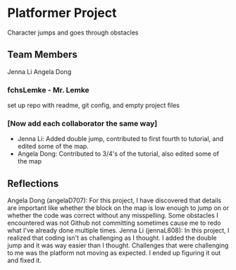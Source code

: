 # Platformer Project
Character jumps and goes through obstacles 


## Team Members
Jenna Li
Angela Dong
### fchsLemke - Mr. Lemke
set up repo with readme, git config, and empty project files
### [Now add each collaborator the same way]
* Jenna Li: Added double jump, contributed to first fourth to tutorial, and edited some of the map.
* Angela Dong: Contributed to 3/4's of the tutorial, also edited some of the map 


## Reflections
Angela Dong (angelaD707): For this project, I have discovered that details are important like whether the block on the map is low enough to jump on or whether the code was correct without any misspelling. Some obstacles I encountered was not Github not committing sometimes cause me to redo what I've already done multiple times.
Jenna Li (jennaL808): In this project, I realized that coding isn't as challenging as I thought. I added the double jump and it was way easier than I thought. Challenges that were challenging to me was the platform not moving as expected. I ended up figuring it out and fixed it.  

